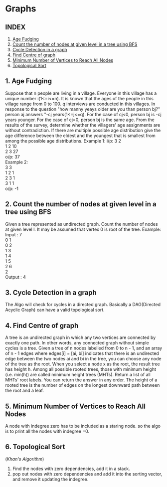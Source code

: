 # Graphs
## INDEX
1. [Age Fudging](#1.-Age-Fudging)
2. [Count the number of nodes at given level in a tree using BFS](#2.-Count-the-number-of-nodes-at-given-level-in-a-tree-using-BFS)
3. [Cycle Detection in a graph](https://github.com/kanti170102041/Code_Bank/new/kanti170102041-patch-1/Graphs#3-cycle-detection-in-a-graph)
4. [Find Centre of graph](https://github.com/kanti170102041/Code_Bank/new/kanti170102041-patch-1/Graphs#4-find-centre-of-graph-minimum-height-trees)
5. [Minimum Number of Vertices to Reach All Nodes](https://github.com/kanti170102041/Code_Bank/new/kanti170102041-patch-1/Graphs#5-minimum-number-of-vertices-to-reach-all-nodes)
6. [Topological Sort](https://github.com/kanti170102041/Code_Bank/new/kanti170102041-patch-1/Graphs#6-topological-sort-khans-algorithm)




## 1. Age Fudging

Suppose that n people are living in a village. Everyone in this village has a unique number i(1<=i<=n). It is known that the ages of the people in this village range from 0 to 100.
q interviews are conducted in this villages. In response to the question "how manny yeays older are you than person bj?" person aj answers "-cj years(1<=j<=q). For the case of cj<0, person bj is -cj years younger. For the case of cj=0, person bj is the same age.
From the results of the survey, determine whether the villagers' age assignments are without contradiction. If there are multiple possible age distribution give the age difference between the eldest and the youngest that is smallest from among the possible age distributions.
Example 1:
i/p:
  3 2<br />
  1 2 10<br />
  2 3 27<br />
o/p: 37<br />
Example 2:<br />
  3 3<br />
  1 2 1<br />
  2 3 1<br />
  3 1 1<br />
o/p: -1

## 2. Count the number of nodes at given level in a tree using BFS

Given a tree represented as undirected graph. Count the number of nodes at given level l. It may be assumed that vertex 0 is root of the tree.
Example:
Input :   7<br />
          0 1<br />
          0 2<br />
          1 3<br />
          1 4<br />
          1 5<br />
          2 6<br />
          2<br />
Output :  4

## 3. Cycle Detection in a graph

The Algo will check for cycles in a directed graph. Basically a DAG(Directed Acyclic Graph) can have a valid topological sort.

## 4. Find Centre of graph
      
A tree is an undirected graph in which any two vertices are connected by exactly one path. In other words, any connected graph without simple cycles is a tree.
Given a tree of n nodes labelled from 0 to n - 1, and an array of n - 1 edges where edges[i] = [ai, bi] indicates that there is an undirected edge between the two nodes ai and bi in the tree,
you can choose any node of the tree as the root. When you select a node x as the root, the result tree has height h. Among all possible rooted trees, those with minimum height (i.e. min(h))  are called minimum height trees (MHTs).
Return a list of all MHTs' root labels. You can return the answer in any order.
The height of a rooted tree is the number of edges on the longest downward path between the root and a leaf.

## 5. Minimum Number of Vertices to Reach All Nodes
A node with indegree zero has to be included as a staring node.
so the algo is to print all the nodes with indegree =0.

## 6. Topological Sort 
(*Khan's Algorithm*)
1. Find the nodes with zero dependencies, add it in a stack.
2. pop out nodes with zero dependencies and add it into the sorting vector, and remove it updating the indegree.
